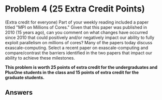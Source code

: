 # Problem 4 (25 Extra Credit Points)

(Extra credit for everyone) Part of your weekly reading included a paper titled "MPI on Millions of Cores." Given that this paper was published in 2010 (15 years ago), can you comment on what changes have occurred since 2010 that could positively and/or negatively impact our ability to fully exploit parallelism on millions of cores? Many of the papers today discuss exascale-computing. Select a recent paper on exascale-computing and compare/contrast the barriers identified in the two papers that impact our ability to achieve these milestones.

**This problem is worth 25 points of extra credit for the undergraduates and PlusOne students in the class and 15 points of extra credit for the graduate students.**

## Answers
